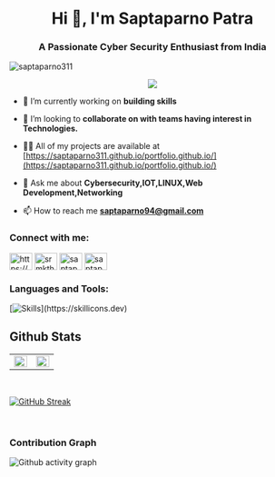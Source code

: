 <h1 align="center">Hi 👋, I'm Saptaparno Patra</h1>
<h3 align="center">A Passionate Cyber Security Enthusiast from India</h3>

<p align="left"> <img src="https://komarev.com/ghpvc/?username=saptaparno311&label=Profile%20views&color=0e75b6&style=flat" alt="saptaparno311" /> </p>

<p align="center"> <img src="https://github-profile-trophy.vercel.app/?username=Saptaparno311&theme=onedark&row=1" />
</p>

- 🔭 I’m currently working on **building skills**

- 👯 I’m looking to **collaborate on with teams having interest in Technologies.**

- 👨‍💻 All of my projects are available at [https://saptaparno311.github.io/portfolio.github.io/](https://saptaparno311.github.io/portfolio.github.io/)

- 💬 Ask me about **Cybersecurity,IOT,LINUX,Web Development,Networking**

- 📫 How to reach me **saptaparno94@gmail.com**

<h3 align="left">Connect with me:</h3>
<p align="left">
<a href="https://linkedin.com/in/https://www.linkedin.com/in/saptaparno-patra-42158b184/" target="blank"><img align="center" src="https://raw.githubusercontent.com/rahuldkjain/github-profile-readme-generator/master/src/images/icons/Social/linked-in-alt.svg" alt="https://www.linkedin.com/in/saptaparno-patra-42158b184/" height="30" width="40" /></a>
<a href="https://www.codechef.com/users/srmkth_22" target="blank"><img align="center" src="https://cdn.jsdelivr.net/npm/simple-icons@3.1.0/icons/codechef.svg" alt="srmkth_22" height="30" width="40" /></a>
<a href="https://www.hackerrank.com/saptaparno patra (ra2111003010311)" target="blank"><img align="center" src="https://raw.githubusercontent.com/rahuldkjain/github-profile-readme-generator/master/src/images/icons/Social/hackerrank.svg" alt="saptaparno patra (ra2111003010311)" height="30" width="40" /></a>
<a href="https://www.leetcode.com/saptaparno94" target="blank"><img align="center" src="https://raw.githubusercontent.com/rahuldkjain/github-profile-readme-generator/master/src/images/icons/Social/leet-code.svg" alt="saptaparno94" height="30" width="40" /></a>
</p>

<h3 align="left">Languages and Tools:</h3>

[![Skills](https://skillicons.dev/icons?i=c,cpp,python,arduino,raspberrypi,git,github,figma,js,html,css,react,nodejs,linux,mysql,sqlite,vscode,autocad,figma,ai,babel,bootstrap,firebase,)](https://skillicons.dev)

## Github Stats  
<table><tr><td valign="top" width="50%">

<img src="https://github-readme-stats.vercel.app/api/top-langs/?username=Saptaparno311&hide_border=true&layout=compact" align="left" style="width: 100%" />

</td><td valign="top" width="50%">

<img src="https://github-readme-stats.vercel.app/api?username=Saptaparno311&show_icons=true&count_private=true&hide_border=true" align="left" style="width: 100%" />

</td></tr></table>  

<br/>  

[![GitHub Streak](https://streak-stats.demolab.com?user=Saptaparno311&theme=dark&hide_border=true)](https://git.io/streak-stats)

<br/>  


### Contribution Graph
![Github activity graph](https://github-readme-activity-graph.vercel.app/graph?username=Saptaparno311&theme=github-compact)
